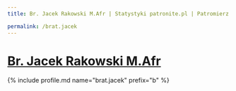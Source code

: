 ```yaml
---
title: Br. Jacek Rakowski M.Afr | Statystyki patronite.pl | Patromierz

permalink: /brat.jacek
---
```


# [Br. Jacek Rakowski M.Afr](https://patronite.pl/brat.jacek)

{% include profile.md name="brat.jacek" prefix="b" %}
